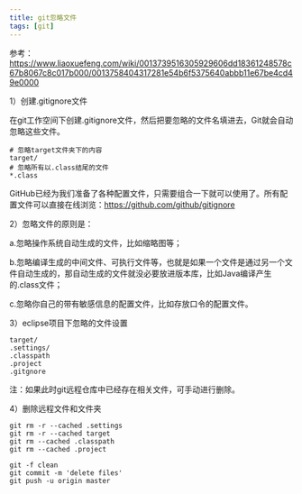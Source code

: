 ```yaml
---
title: git忽略文件
tags: [git]
---
```


参考：https://www.liaoxuefeng.com/wiki/0013739516305929606dd18361248578c67b8067c8c017b000/0013758404317281e54b6f5375640abbb11e67be4cd49e0000

1）创建.gitignore文件

在git工作空间下创建.gitignore文件，然后把要忽略的文件名填进去，Git就会自动忽略这些文件。

```
# 忽略target文件夹下的内容
target/
# 忽略所有以.class结尾的文件
*.class
```

GitHub已经为我们准备了各种配置文件，只需要组合一下就可以使用了。所有配置文件可以直接在线浏览：https://github.com/github/gitignore

2）忽略文件的原则是：

a.忽略操作系统自动生成的文件，比如缩略图等；

b.忽略编译生成的中间文件、可执行文件等，也就是如果一个文件是通过另一个文件自动生成的，那自动生成的文件就没必要放进版本库，比如Java编译产生的.class文件；

c.忽略你自己的带有敏感信息的配置文件，比如存放口令的配置文件。

3）eclipse项目下忽略的文件设置

```
target/
.settings/
.classpath
.project
.gitgnore
```

注：如果此时git远程仓库中已经存在相关文件，可手动进行删除。

4）删除远程文件和文件夹

```
git rm -r --cached .settings
git rm -r --cached target
git rm --cached .classpath
git rm --cached .project

git -f clean
git commit -m 'delete files'
git push -u origin master
```